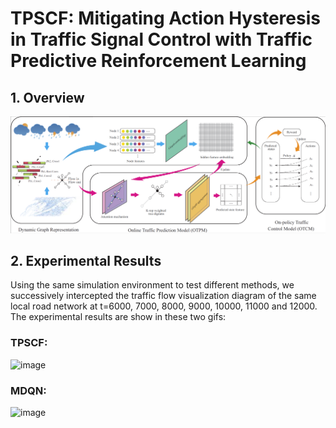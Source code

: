 TPSCF: Mitigating Action Hysteresis in Traffic Signal Control with Traffic Predictive Reinforcement Learning
==================================================

## 1. Overview

![framework](img/overview.png)


## 2. Experimental Results

Using the same simulation environment to test different methods, we successively intercepted the traffic flow visualization diagram of the same local road network at t=6000, 7000, 8000, 9000, 10000, 11000 and 12000.
The experimental results are show in these two gifs:

### TPSCF:

![image](https://anonymous.4open.science/r/TPSCF-8757/img/TPSCF.gif)

### MDQN:

![image](https://anonymous.4open.science/r/TPSCF-8757/img/Compare.gif)